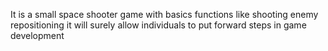 It is a small space shooter game with basics functions like shooting enemy repositioning it will surely allow individuals to put forward steps in game development

